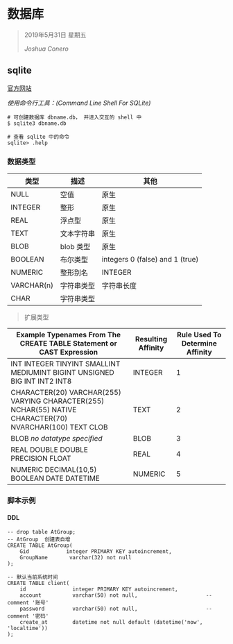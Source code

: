 # 数据库

> 2019年5月31日 星期五
>
> *Joshua Conero*





## sqlite

[官方网站](https://www.sqlite.org/)



*使用命令行工具：(Command Line Shell For SQLite)*

```shell
# 可创建数据库 dbname.db， 并进入交互的 shell 中
$ sqlite3 dbname.db

# 查看 sqlite 中的命令
sqlite> .help
```



### 数据类型

| 类型       | 描述       | 其他                            |
| ---------- | ---------- | ------------------------------- |
| NULL       | 空值       | 原生                            |
| INTEGER    | 整形       | 原生                            |
| REAL       | 浮点型     | 原生                            |
| TEXT       | 文本字符串 | 原生                            |
| BLOB       | blob 类型  | 原生                            |
| BOOLEAN    | 布尔类型   | integers 0 (false) and 1 (true) |
| NUMERIC    | 整形别名   | INTEGER                         |
| VARCHAR(n) | 字符串类型 | 字符串长度                      |
| CHAR       | 字符串类型 |                                 |



> 扩展类型

| Example Typenames From The CREATE TABLE Statement          or CAST Expression | Resulting Affinity | Rule Used To Determine Affinity |
| ------------------------------------------------------------ | ------------------ | ------------------------------- |
| INT    INTEGER    TINYINT    SMALLINT    MEDIUMINT    BIGINT    UNSIGNED BIG INT    INT2    INT8 | INTEGER            | 1                               |
| CHARACTER(20)    VARCHAR(255)    VARYING CHARACTER(255)    NCHAR(55)    NATIVE CHARACTER(70)    NVARCHAR(100)    TEXT    CLOB | TEXT               | 2                               |
| BLOB    *no datatype specified*                              | BLOB               | 3                               |
| REAL    DOUBLE    DOUBLE PRECISION    FLOAT                  | REAL               | 4                               |
| NUMERIC    DECIMAL(10,5)    BOOLEAN    DATE    DATETIME      | NUMERIC            | 5                               |



### 脚本示例

#### DDL

```sqlite
-- drop table AtGroup;
-- AtGroup  创建表自增
CREATE TABLE AtGroup(
    Gid            integer PRIMARY KEY autoincrement,
    GroupName       varchar(32) not null
);

-- 默认当前系统时间
CREATE TABLE client(
    id               integer PRIMARY KEY autoincrement,
    account          varchar(50) not null, 						-- comment '账号'
    password         varchar(50) not null, 						-- comment '密码'
    create_at        datetime not null default (datetime('now', 'localtime'))
);
```



